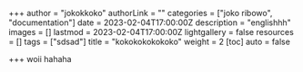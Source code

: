 +++
author = "jokokkoko"
authorLink = ""
categories = ["joko ribowo", "documentation"]
date = 2023-02-04T17:00:00Z
description = "englishhh"
images = []
lastmod = 2023-02-04T17:00:00Z
lightgallery = false
resources = []
tags = ["sdsad"]
title = "kokokokokokoko"
weight = 2
[toc]
auto = false

+++
woii hahaha